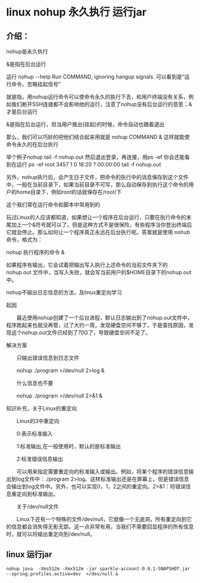 # linux  nohup 永久执行  运行jar 

## 介绍：

nohup是永久执行

&是指在后台运行

运行 nohup --help
Run COMMAND, ignoring hangup signals. 可以看到是“运行命令，忽略挂起信号”

就是指，用nohup运行命令可以使命令永久的执行下去，和用户终端没有关系，例如我们断开SSH连接都不会影响他的运行，注意了nohup没有后台运行的意思；&才是后台运行

&是指在后台运行，但当用户推出(挂起)的时候，命令自动也跟着退出

那么，我们可以巧妙的吧他们结合起来用就是
nohup COMMAND &
这样就能使命令永久的在后台执行

举个例子nohup tail -f nohup.out
然后退出登录，再连接，用ps -ef 你会还能看到在运行
ps -ef
root      3457     1  0 18:20 ?        00:00:00 tail -f nohup.out

另外，nohup执行后，会产生日子文件，把命令的执行中的消息保存到这个文件中，一般在当前目录下，如果当前目录不可写，那么自动保存到执行这个命令的用户的home目录下，例如root的话就保存在/root/下

这个我们常在运行命令和脚本中常用到的







玩过Linux的人应该都知道，如果想让一个程序在后台运行，只要在执行命令的末尾加上一个&符号就可以了。但是这种方式不是很保险，有些程序当你登出终端后它就会停止。那么如何让一个程序真正永远在后台执行呢。答案就是使用 nohub 命令，格式为：

nohup 执行程序的命令 &

如果程序有输出，它会试着把输出写入执行上述命令的当前文件夹下的 nohup.out 文件中，当写入失败，就会写当前用户的$HOME目录下的nohup.out 中。

nohup不输出日志信息的方法，及linux重定向学习

起因

　　最近使用nohup创建了一个后台进程，默认日志输出到了nohup.out文件中，程序跑起来也就没再管，过了大约一周，发现硬盘空间不够了，于是查找原因，发现这个nohup.out文件已经到了70G了，导致硬盘空间不足了。

解决方案

　　只输出错误信息到日志文件

　　nohup ./program >/dev/null 2>log &

　　什么信息也不要

　　nohup ./program >/dev/null 2>&1 &

知识补充，关于Linux的重定向

　　Linux的3中重定向

　　0:表示标准输入

　　1:标准输出,在一般使用时，默认的是标准输出

　　2:标准错误信息输出

　　可以用来指定需要重定向的标准输入或输出。例如，将某个程序的错误信息输出到log文件中：./program 2>log。这样标准输出还是在屏幕上，但是错误信息会输出到log文件中。另外，也可以实现0，1，2之间的重定向。2>&1：将错误信息重定向到标准输出。

　　关于/dev/null文件

　　Linux下还有一个特殊的文件/dev/null，它就像一个无底洞，所有重定向到它的信息都会消失得无影无踪。这一点非常有用，当我们不需要回显程序的所有信息时，就可以将输出重定向到/dev/null。

## linux 运行jar

```
nohup java  -Xms512m -Xmx512m -jar sparkle-account-0.0.1-SNAPSHOT.jar --spring.profiles.active=dev  >/dev/null &
```